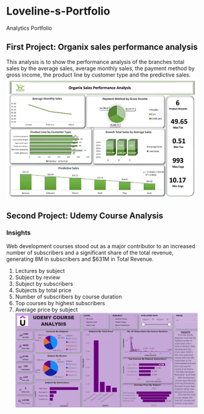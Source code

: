 # Loveline-s-Portfolio
Analytics Portfolio
## First Project:  Organix sales performance analysis
This analysis is to show the performance analysis of the branches total sales by the average sales, average monthly sales, the payment method by gross income, the product line by customer type and the predictive sales.
![alt text](Organix%20Sales%20Analysis.jpg)

## Second Project:   Udemy Course Analysis
### Insights

Web development courses stood out as a major contributor to an increased number of subscribers and a significant share of the total revenue, generating 8M in subscribers and $631M in Total Revenue. 
1. Lectures by subject
2. Subject by review
3. Subject by subscribers
4. Subjects by total price
5. Number of subscribers by course duration
6. Top courses by highest subscribers
7. Average price by subject
![alt text](Udemy%20Course%20Analysis.png)

